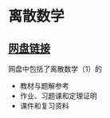 # 离散数学

## [网盘链接](https://cloud.tsinghua.edu.cn/d/e012a5a170184804b1a3/)
    
网盘中包括了离散数学（1）的

+ 教材与题解参考
+ 作业、习题课和定理证明
+ 课件和复习资料